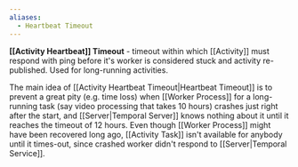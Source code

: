 ```yaml
---
aliases:
  - Heartbeat Timeout
---
```

**[[Activity Heartbeat]] Timeout** - timeout within which [[Activity]] must respond with ping before it's worker is considered stuck and activity re-published. Used for long-running activities.

The main idea of [[Activity Heartbeat Timeout|Heartbeat Timeout]] is to prevent a great pity (e.g. time loss) when [[Worker Process]] for a long-running task (say video processing that takes 10 hours) crashes just right after the start, and [[Server|Temporal Server]] knows nothing about it until it reaches the timeout of 12 hours. Even though [[Worker Process]] might have been recovered long ago, [[Activity Task]] isn't available for anybody until it times-out, since crashed worker didn't respond to [[Server|Temporal Service]].